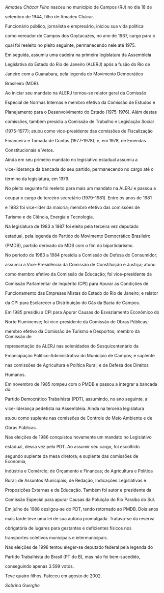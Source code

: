 

*Amadeu Chácar Filho* nasceu no município de Campos (RJ) no dia 18 de

setembro de 1944, filho de Amadeu Chácar.



Funcionário público, jornalista e empresário, iniciou sua vida política

como vereador de Campos dos Goytacazes, no ano de 1967, cargo para o

qual foi reeleito no pleito seguinte, permanecendo nele até 1975.



Em seguida, assumiu uma cadeira na primeira legislatura da Assembleia

Legislativa do Estado do Rio de Janeiro (ALERJ) após a fusão do Rio de

Janeiro com a Guanabara, pela legenda do Movimento Democrático

Brasileiro (MDB).



Ao iniciar seu mandato na ALERJ tornou-se relator geral da Comissão

Especial de Normas Internas e membro efetivo da Comissão de Estudos e

Planejamento para o Desenvolvimento do Estado (1975-1976). Além destas

comissões, também presidiu a Comissão de Trabalho e Legislação Social

(1975-1977); atuou como vice-presidente das comissões de Fiscalização

Financeira e Tomada de Contas (1977-1978); e, em 1978, de Emendas

Constitucionais e Vetos.



Ainda em seu primeiro mandato no legislativo estadual assumiu a

vice-liderança da bancada do seu partido, permanecendo no cargo até o

término da legislatura, em 1979.



No pleito seguinte foi reeleito para mais um mandato na ALERJ e passou a

ocupar o cargo de terceiro secretário (1979-1981). Entre os anos de 1981

e 1983 foi vice-líder da maioria; membro efetivo das comissões de

Turismo e de Ciência, Energia e Tecnologia.



Na legislatura de 1983 a 1987 foi eleito pela terceira vez deputado

estadual, pela legenda do Partido do Movimento Democrático Brasileiro

(PMDB), partido derivado do MDB com o fim do bipartidarismo.



No período de 1983 a 1984 presidiu a Comissão de Defesa do Consumidor;

assumiu a Vice-Presidência da Comissão de Constituição e Justiça; atuou

como membro efetivo da Comissão de Educação; foi vice-presidente da

Comissão Parlamentar de Inquérito (CPI) para Apurar as Condições de

Funcionamento das Empresas Mistas do Estado do Rio de Janeiro; e relator

da CPI para Esclarecer a Distribuição do Gás da Bacia de Campos.



Em 1985 presidiu a CPI para Apurar Causas do Esvaziamento Econômico do

Norte Fluminense; foi vice-presidente da Comissão de Obras Públicas;

membro efetivo da Comissão de Turismo e Desportos; membro da Comissão de

representação da ALERJ nas solenidades do Sesquicentenário da

Emancipação Político-Administrativa do Município de Campos; e suplente

nas comissões de Agricultura e Política Rural; e de Defesa dos Direitos

Humanos.



Em novembro de 1985 rompeu com o PMDB e passou a integrar a bancada do

Partido Democrático Trabalhista (PDT), assumindo, no ano seguinte, a

vice-liderança pedetista na Assembleia. Ainda na terceira legislatura

atuou como suplente nas comissões de Controle do Meio Ambiente e de

Obras Públicas.



Nas eleições de 1986 conquistou novamente um mandato no Legislativo

estadual, dessa vez pelo PDT. Ao assumir seu cargo, foi escolhido

segundo suplente da mesa diretora; e suplente das comissões de Economia,

Indústria e Comércio; de Orçamento e Finanças; de Agricultura e Política

Rural; de Assuntos Municipais; de Redação, Indicações Legislativas e

Proposições Externas e de Educação. Também foi autor e presidente da

Comissão Especial para apurar Causas da Poluição do Rio Paraíba do Sul.



Em julho de 1988 desligou-se do PDT, tendo retornado ao PMDB. Dois anos

mais tarde teve uma lei de sua autoria promulgada. Tratava-se da reserva

obrigatória de lugares para gestantes e deficientes físicos nos

transportes coletivos municipais e intermunicipais.



Nas eleições de 1998 tentou eleger-se deputado federal pela legenda do

Partido Trabalhista do Brasil (PT do B), mas não foi bem-sucedido,

conseguindo apenas 3.599 votos.



Teve quatro filhos. Faleceu em agosto de 2002.



*Sabrina Guerghe*




